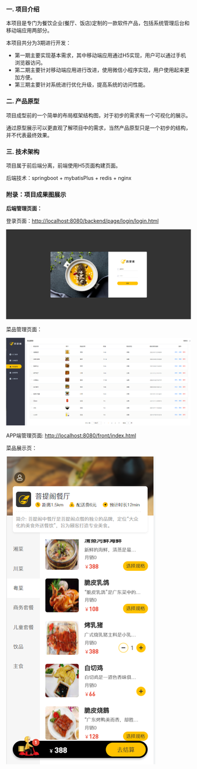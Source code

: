 ### 一. 项目介绍

本项目是专门为餐饮企业(餐厅、饭店)定制的一款软件产品，包括系统管理后台和移动端应用两部分。

本项目共分为3期进行开发：

- 第一期主要实现基本需求，其中移动端应用通过H5实现，用户可以通过手机浏览器访问。
- 第二期主要针对移动端应用进行改进，使用微信小程序实现，用户使用起来更加方便。
- 第三期主要针对系统进行优化升级，提高系统的访问性能。


### 二. 产品原型
项目成型前的一个简单的布局框架结构图，对于初步的需求有一个可视化的展示。

通过原型展示可以更直观了解项目中的需求，当然产品原型只是一个初步的结构，并不代表最终效果。


### 三. 技术架构


项目属于前后端分离，前端使用H5页面构建页面。

后端技术：springboot + mybatisPlus + redis + nginx

### 附录：项目成果图展示

**后端管理页面：**

登录页面：[http://localhost:8080/backend/page/login/login.html](http://localhost:8080/backend/page/login/login.html)

![/imgs/img.png](imgs/img.png)

菜品管理页面：

![img.png](imgs/img_01.png)

APP端管理页面: [http://localhost:8080/front/index.html](http://localhost:8080/front/index.html)

菜品展示页：

![img.png](imgs/img_02.png)








